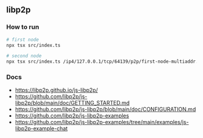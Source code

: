 ## libp2p

### How to run

```bash
# first node
npx tsx src/index.ts

# second node
npx tsx src/index.ts /ip4/127.0.0.1/tcp/64139/p2p/first-node-multiaddr..
```

### Docs

- https://libp2p.github.io/js-libp2p/
- https://github.com/libp2p/js-libp2p/blob/main/doc/GETTING_STARTED.md
- https://github.com/libp2p/js-libp2p/blob/main/doc/CONFIGURATION.md
- https://github.com/libp2p/js-libp2p-examples
- https://github.com/libp2p/js-libp2p-examples/tree/main/examples/js-libp2p-example-chat
